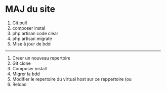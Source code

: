 
# MAJ du site

1. Git pull
2. composer instal
3. php artisan code clear
4. php artisan migrate
5. Mise à jour de bdd

************

1. Creer un nouveau repertoire
2. Git clone
3. Composer install
4. Migrer la bdd
5. Modifier le repertoire du virtual host sur ce reppertoire (ou 
6. Reload
